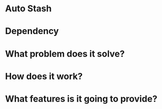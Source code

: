 # Auto Stash

# Dependency

# What problem does it solve?

# How does it work?

# What features is it going to provide?
